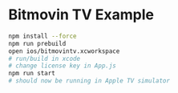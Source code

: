 # Bitmovin TV Example

```sh
npm install --force
npm run prebuild
open ios/bitmovintv.xcworkspace
# run/build in xcode
# change license key in App.js
npm run start
# should now be running in Apple TV simulator
```

